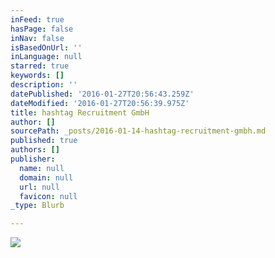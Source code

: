 ```yaml
---
inFeed: true
hasPage: false
inNav: false
isBasedOnUrl: ''
inLanguage: null
starred: true
keywords: []
description: ''
datePublished: '2016-01-27T20:56:43.259Z'
dateModified: '2016-01-27T20:56:39.975Z'
title: hashtag Recruitment GmbH
author: []
sourcePath: _posts/2016-01-14-hashtag-recruitment-gmbh.md
published: true
authors: []
publisher:
  name: null
  domain: null
  url: null
  favicon: null
_type: Blurb

---
```

![](https://s3-us-west-2.amazonaws.com/the-grid-img/p/9e7a7dc1bbc8f78976fa8a21de65f582d248eceb.jpg)